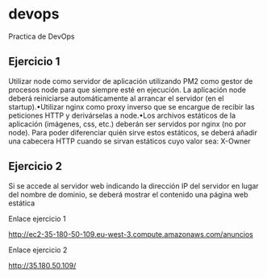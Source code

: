 # devops
Practica de DevOps


## Ejercicio 1

Utilizar node como servidor de aplicación utilizando PM2 como gestor de procesos node para que siempre esté en ejecución. La aplicación node deberá reiniciarse automáticamente al arrancar el servidor (en el startup).•Utilizar nginx como proxy inverso que se encargue de recibir las peticiones HTTP y derivárselas a node.•Los archivos estáticos de la aplicación (imágenes, css, etc.) deberán ser servidos por nginx (no por node). Para poder diferenciar quién sirve estos estáticos, se deberá añadir una cabecera HTTP cuando se sirvan estáticos cuyo valor sea: X-Owner

## Ejercicio 2

Si se accede al servidor web indicando la dirección IP del servidor en lugar del nombre de dominio, se deberá mostrar el contenido una página web estática


Enlace ejercicio 1

http://ec2-35-180-50-109.eu-west-3.compute.amazonaws.com/anuncios


Enlace ejercicio 2

http://35.180.50.109/
